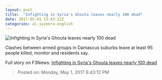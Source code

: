 ```yaml
---
layout: post
title:  "Infighting in Syria's Ghouta leaves nearly 100 dead"
date: 2017-05-01 13:43:12Z
categories: al-jazeera-english
---
```


![Infighting in Syria's Ghouta leaves nearly 100 dead](http://www.aljazeera.com/mritems/Images/2017/5/1/e2c958c33ce34442ab2685122d9c39dd_18.jpg)

Clashes between armed groups in Damascus suburbs leave at least 95 people killed, monitor and residents say.


Full story on F3News: [Infighting in Syria's Ghouta leaves nearly 100 dead](http://www.f3nws.com/n/vyWhk)

> Posted on: Monday, May 1, 2017 6:43:12 PM
